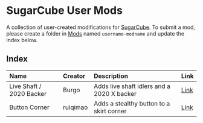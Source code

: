 # SugarCube User Mods

A collection of user-created modifications for [SugarCube](https://github.com/ruiqimao/SugarCube). To submit a mod, please create a folder in [Mods](Mods) named `username-modname` and update the index below.

## Index

| Name | Creator | Description | Link |
|:-|:-|:-|:-|
| Live Shaft / 2020 Backer | Burgo | Adds live shaft idlers and a 2020 X backer | [Link](Mods/Burgo-Live-Shaft-2020-Backer) |
| Button Corner | ruiqimao | Adds a stealthy button to a skirt corner | [Link](Mods/ruiqimao-Button-Corner) |
